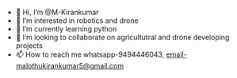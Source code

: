 - 👋 Hi, I’m @M-Kirankumar
- 👀 I’m interested in robotics and drone
- 🌱 I’m currently learning python
- 💞️ I’m looking to collaborate on agricultutral and drone developing projects
- 📫 How to reach me whatsapp-9494446043, email-malothukirankumar5@gmail.com

<!---
M-Kirankumar/M-Kirankumar is a ✨ special ✨ repository because its `README.md` (this file) appears on your GitHub profile.
You can click the Preview link to take a look at your changes.
--->

